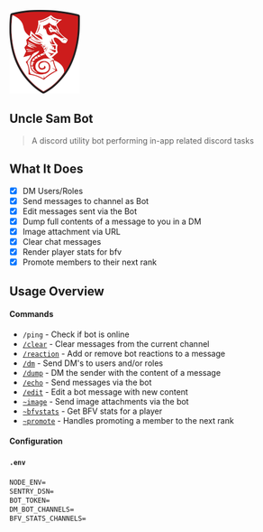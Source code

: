 ![Logo](docs/img/logo.png "Logo")

Uncle Sam Bot
---

> A discord utility bot performing in-app related discord tasks

What It Does
---

- [x] DM Users/Roles
- [x] Send messages to channel as Bot
- [x] Edit messages sent via the Bot
- [x] Dump full contents of a message to you in a DM
- [x] Image attachment via URL
- [x] Clear chat messages
- [x] Render player stats for bfv
- [x] Promote members to their next rank

Usage Overview
---

#### Commands

* `/ping` - Check if bot is online
* [`/clear`](docs/commands/clear.md) - Clear messages from the current channel
* [`/reaction`](docs/commands/reaction.md) - Add or remove bot reactions to a message
* [`/dm`](docs/commands/dm.md) - Send DM's to users and/or roles
* [`/dump`](docs/commands/dump.md) - DM the sender with the content of a message
* [`/echo`](docs/commands/echo.md) - Send messages via the bot
* [`/edit`](docs/commands/edit.md) - Edit a bot message with new content
* [`~image`](docs/commands/echo.md) - Send image attachments via the bot
* [`~bfvstats`](docs/commands/bfvstats.md) - Get BFV stats for a player
* [`~promote`](docs/commands/promote.md) - Handles promoting a member to the next rank

#### Configuration

#### `.env`

```
NODE_ENV=
SENTRY_DSN=
BOT_TOKEN=
DM_BOT_CHANNELS=
BFV_STATS_CHANNELS=
```
